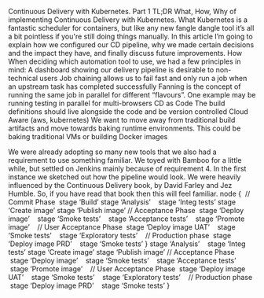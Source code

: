 Continuous Delivery with Kubernetes. Part 1
TL;DR
What, How, Why of implementing Continuous Delivery with Kubernetes.
What
Kubernetes is a fantastic scheduler for containers, but like any new fangle dangle tool it’s all a bit pointless if you're still doing things manually. In this article I’m going to explain how we configured our CD pipeline, why we made certain decisions and the impact they have, and finally discuss future improvements.
How
When deciding which automation tool to use, we had a few principles in mind:
A dashboard showing our delivery pipeline is desirable to non-technical users
Job chaining allows us to fail fast and only run a job when an upstream task has completed successfully
Fanning is the concept of running the same job in parallel for different “flavours”. One example may be running testing in parallel for multi-browsers
CD as Code
The build definitions should live alongside the code and be version controlled
Cloud Aware (aws, kubernetes)
We want to move away from traditional build artifacts and move towards baking runtime environments. This could be baking traditional VMs or building Docker images

We were already adopting so many new tools that we also had a requirement to use something familiar. We toyed with Bamboo for a little while, but settled on Jenkins mainly because of requirement 4.
In the first instance we sketched out how the pipeline would look. We were heavily influenced by the Continuous Delivery book, by David Farley and Jez Humble. So, if you have read that book then this will feel familiar.
node {
 // Commit Phase
 stage ‘Build’
stage ‘Analysis’
 
 stage ‘Integ tests’
stage ‘Create image’
stage ‘Publish image’
// Acceptance Phase
 stage ‘Deploy image’
 
 stage ‘Smoke tests’
 
 stage ‘Acceptance tests’
 
 stage ‘Promote image’
 
 // User Acceptance Phase
 stage ‘Deploy image UAT’
 
 stage ‘Smoke tests’
 
 stage ‘Exploratory tests’
 
 // Production phase
 stage ‘Deploy image PRD’
 
 stage ‘Smoke tests’
}
stage ‘Analysis’
 
 stage ‘Integ tests’
stage ‘Create image’
stage ‘Publish image’
// Acceptance Phase
 stage ‘Deploy image’
 
 stage ‘Smoke tests’
 
 stage ‘Acceptance tests’
 
 stage ‘Promote image’
 
 // User Acceptance Phase
 stage ‘Deploy image UAT’
 
 stage ‘Smoke tests’
 
 stage ‘Exploratory tests’
 
 // Production phase
 stage ‘Deploy image PRD’
 
 stage ‘Smoke tests’
}
